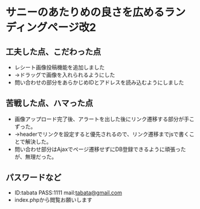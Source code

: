 # サニーのあたりめの良さを広めるランディングページ改2

## 工夫した点、こだわった点
- レシート画像投稿機能を追加しました
- →ドラッグで画像を入れられるようにした
- 問い合わせの部分をあらかじめIDとアドレスを読み込むようにしました

## 苦戦した点、ハマった点
- 画像アップロード完了後、アラートを出した後にリンク遷移する部分が手こずった。
- →headerでリンクを設定すると優先されるので、リンク遷移までjsで書くことで解決した。
- 問い合わせ部分はAjaxでページ遷移せずにDB登録できるように頑張ったが、無理だった。

## パスワードなど
- ID:tabata PASS:1111 mail:tabata@gmail.com
- index.phpから閲覧お願いします